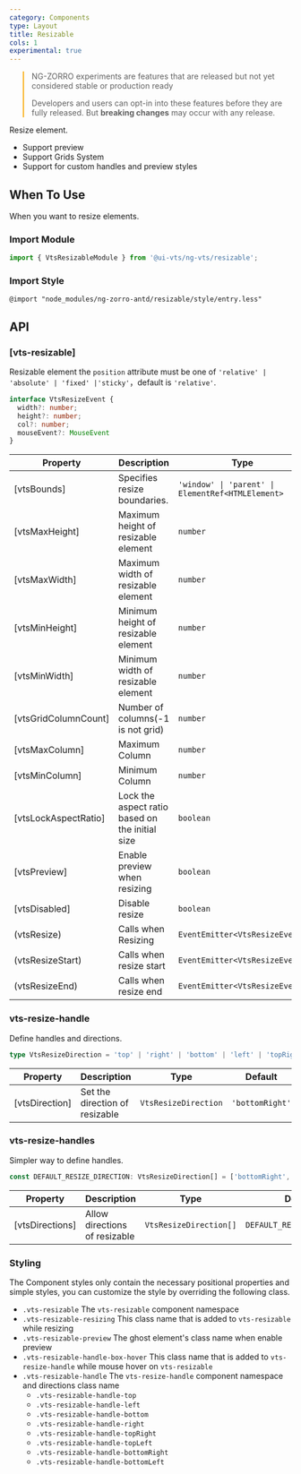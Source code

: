 ```yaml
---
category: Components
type: Layout
title: Resizable
cols: 1
experimental: true
---
```


<blockquote style="border-color: #faad14;">
<p>NG-ZORRO experiments are features that are released but not yet considered stable or production ready</p>
<p>Developers and users can opt-in into these features before they are fully released. But <strong>breaking changes</strong> may occur with any release.</p>
</blockquote>

Resize element.

- Support preview
- Support Grids System
- Support for custom handles and preview styles

## When To Use

When you want to resize elements.

### Import Module

```ts
import { VtsResizableModule } from '@ui-vts/ng-vts/resizable';
```

### Import Style

```less
@import "node_modules/ng-zorro-antd/resizable/style/entry.less"
```



## API

### [vts-resizable]

Resizable element the `position` attribute  must be one of `'relative' | 'absolute' | 'fixed' |'sticky'`，default is `'relative'`.

```ts
interface VtsResizeEvent {
  width?: number;
  height?: number;
  col?: number;
  mouseEvent?: MouseEvent
}
```

| Property | Description | Type | Default |
| --- | --- | --- | --- |
| [vtsBounds] | Specifies resize boundaries. | `'window' \| 'parent' \| ElementRef<HTMLElement>` | `parent` |
| [vtsMaxHeight] | Maximum height of resizable element | `number` | - |
| [vtsMaxWidth] | Maximum width of resizable element | `number` | - |
| [vtsMinHeight] | Minimum height of resizable element | `number` | `40` |
| [vtsMinWidth] | Minimum width of resizable element | `number` | `40` |
| [vtsGridColumnCount] | Number of columns(-1 is not grid) | `number` | `-1` |
| [vtsMaxColumn] | Maximum Column | `number` | - |
| [vtsMinColumn] | Minimum Column | `number` | - |
| [vtsLockAspectRatio] | Lock the aspect ratio based on the initial size | `boolean` | `false` |
| [vtsPreview] | Enable preview when resizing | `boolean` | `false` |
| [vtsDisabled] | Disable resize | `boolean` | `false` |
| (vtsResize) | Calls when Resizing | `EventEmitter<VtsResizeEvent>` | - |
| (vtsResizeStart) | Calls when resize start | `EventEmitter<VtsResizeEvent>` | - |
| (vtsResizeEnd) | Calls when resize end | `EventEmitter<VtsResizeEvent>` | - |

### vts-resize-handle

Define handles and directions.

```ts
type VtsResizeDirection = 'top' | 'right' | 'bottom' | 'left' | 'topRight' | 'bottomRight' | 'bottomLeft' | 'topLeft';
```

| Property | Description | Type | Default |
| --- | --- | --- | --- |
| [vtsDirection] | Set the direction of resizable | `VtsResizeDirection` | `'bottomRight'` |

### vts-resize-handles

Simpler way to define handles.

```ts
const DEFAULT_RESIZE_DIRECTION: VtsResizeDirection[] = ['bottomRight', 'topRight', 'bottomLeft', 'topLeft', 'bottom', 'right', 'top', 'left'];
```

| Property | Description | Type | Default |
| --- | --- | --- | --- |
| [vtsDirections] | Allow directions of resizable | `VtsResizeDirection[]` | `DEFAULT_RESIZE_DIRECTION` |

### Styling

The Component styles only contain the necessary positional properties and simple styles, you can customize the style by overriding the following class.

- `.vts-resizable` The `vts-resizable` component namespace
- `.vts-resizable-resizing` This class name that is added to `vts-resizable` while resizing
- `.vts-resizable-preview` The ghost element's class name when enable preview
- `.vts-resizable-handle-box-hover` This class name that is added to `vts-resize-handle` while mouse hover on  `vts-resizable`
- `.vts-resizable-handle` The `vts-resize-handle` component namespace and directions class name
    * `.vts-resizable-handle-top`
    * `.vts-resizable-handle-left`
    * `.vts-resizable-handle-bottom`
    * `.vts-resizable-handle-right`
    * `.vts-resizable-handle-topRight`
    * `.vts-resizable-handle-topLeft`
    * `.vts-resizable-handle-bottomRight`
    * `.vts-resizable-handle-bottomLeft`
